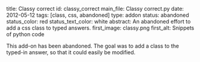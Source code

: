 title: Classy correct
id: classy_correct
main_file: Classy correct.py
date: 2012-05-12
tags: [class, css, abandoned]
type: addon
status: abandoned
status_color: red
status_text_color: white
abstract: An abandoned effort to add a css class to typed answers.
first_image: classy.png
first_alt: Snippets of python code

This add-on has been abandoned. The goal was to add a class to the
typed-in answer, so that it could easily be modified.
